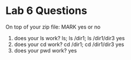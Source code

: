 # Lab 6 Questions
  On top of your zip file: MARK yes or no
  1. does your ls work?  ls; ls /dir1; ls /dir1/dir3
        yes
  2. does your cd work?  cd /dir1; cd /dir1/dir3
        yes
  3. does your pwd work?
        yes